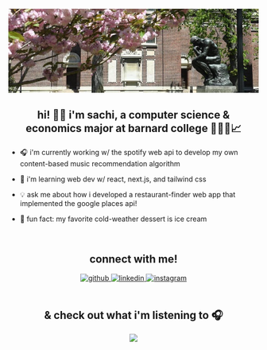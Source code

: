 ![](https://github.com/sdp-dev/sdp-dev/blob/main/READ%20ME%20Header.jpg?raw=true)  

## <div align="center">hi! 👋🏽 i'm sachi, a computer science & economics major at barnard college 👩🏽‍💻📈</div>  
  

- 🎧 i'm currently working w/ the spotify web api to develop my own content-based music recommendation algorithm  
  

- 🪷 i'm learning web dev w/ react, next.js, and tailwind css  
  

- 💡 ask me about how i developed a restaurant-finder web app that implemented the google places api!  
  

- 🍨 fun fact: my favorite cold-weather dessert is ice cream   
  

<br/>  

## <div align="center">connect with me!</div>  
  

<div align="center">
<a href="https://github.com/sdp-dev" target="_blank">
<img src=https://img.shields.io/badge/github-%2324292e.svg?&style=for-the-badge&logo=github&logoColor=white alt=github style="margin-bottom: 5px;" />
</a>
<a href="https://linkedin.com/in/sachipatell" target="_blank">
<img src=https://img.shields.io/badge/linkedin-%231E77B5.svg?&style=for-the-badge&logo=linkedin&logoColor=white alt=linkedin style="margin-bottom: 5px;" />
</a>
<a href="https://instagram.com/sachii.patel" target="_blank">
<img src=https://img.shields.io/badge/instagram-%23000000.svg?&style=for-the-badge&logo=instagram&logoColor=white alt=instagram style="margin-bottom: 5px;" />
</a>  
</div>  
  

<br/>  

## <div align="center">& check out what i'm listening to 🎧</div>  
  

<div align="center"><img src="https://spotify-github-profile.vercel.app/api/view?uid=sachi16&cover_image=true&theme=natemoo-re&show_offline=true&background_color=121212&interchange=true&bar_color=8f9aa8&bar_color_cover=false" /></div>
<br />
